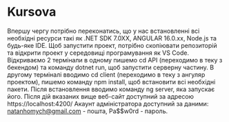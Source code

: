 # Kursova
Впершу чергу потрібно переконатись, що у нас встановленні всі необхідні ресурси такі як .NET SDK 7.0XX, ANGULAR 16.0.xx, Node.js та будь-яке IDE.
Щоб запустити проект, потрібно скопіювати репозиторій та відкрити проект у середовищі програмування як VS Code.
Відкриваємо 2 термінали в одному пишемо cd API (переходимо в теку з бекендом) та команду dotnet run, щоб запустити серверну частину.
В другому терміналі вводимо cd client (переходимо в теку з ангуляр проектом), пишемо команду npm install, щоб встановити всі необхідні пакети. Після встановлення вводимо команду ng server, яка запускає його.
Після дій вказаних вище веб-сайт доступний за адресою https://localhost:4200/
Акаунт адміністратора доступний за даними: natanhomych@gmail.com - пошта, Pa$$w0rd - пароль.
